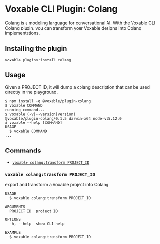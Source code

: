 # Voxable CLI Plugin: Colang

[Colang](https://colang.ai/) is a modeling language for conversational AI. With the Voxable CLI Colang plugin, you can transform your Voxable designs into Colang implementations.

## Installing the plugin

```sh-session
voxable plugins:install colang
```

## Usage

Given a PROJECT ID, it will dump a colang description that can be used directly in the playground.

<!-- usage -->
```sh-session
$ npm install -g @voxable/plugin-colang
$ voxable COMMAND
running command...
$ voxable (-v|--version|version)
@voxable/plugin-colang/0.1.5 darwin-x64 node-v15.12.0
$ voxable --help [COMMAND]
USAGE
  $ voxable COMMAND
...
```
<!-- usagestop -->
## Commands
<!-- commands -->
* [`voxable colang:transform PROJECT_ID`](#voxable-colangtransform-project_id)

### `voxable colang:transform PROJECT_ID`

export and transform a Voxable project into Colang

```
USAGE
  $ voxable colang:transform PROJECT_ID

ARGUMENTS
  PROJECT_ID  project ID

OPTIONS
  -h, --help  show CLI help

EXAMPLE
  $ voxable colang:transform PROJECT_ID
```

<!-- commandsstop -->



